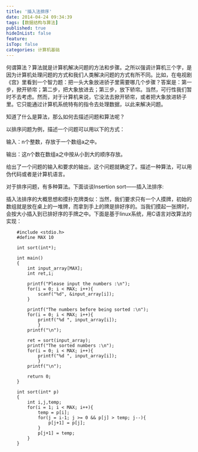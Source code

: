 ```yaml
---
title: '插入法排序'
date: 2014-04-24 09:34:39
tags: [数据结构与算法]
published: true
hideInList: false
feature: 
isTop: false
categories: 计算机基础
---
```


何谓算法？算法就是计算机解决问题的方法和步骤。之所以强调计算机三个字，是因为计算机处理问题的方式和我们人类解决问题的方式有所不同。比如，在电视剧《宫》里看到一个智力题：把一头大象放进骄子里需要哪几个步骤？答案是：第一步，掀开轿帘；第二步，把大象放进去；第三步，放下轿帘。当然，可行性我们暂时不去考虑。然而，对于计算机来说，它没法去掀开轿帘，或者把大象放进轿子里。它只能通过计算机系统特有的指令去处理数据，以此来解决问题。

知道了什么是算法，那么如何去描述问题和算法呢？

以排序问题为例，描述一个问题可以用以下的方式：

输入：n个整数，存放于一个数组a之中。

输出：这n个数在数组a之中按从小到大的顺序存放。

给出了一个问题的输入和要求的输出，这个问题就确定了。描述一种算法，可以用伪代码或者是计算机语言。

对于排序问题，有多种算法。下面谈谈Insertion sort——插入法排序:

插入法排序的大概思想和摸扑克牌类似：当然，我们要求只有一个人摸牌，初始的数组就是放在桌上的一堆牌，而拿到手上的牌是排好序的。当我们摸起一张牌时，会按大小插入到已排好序的手牌之中。下面是基于linux系统，用C语言对改算法的实现：

```
    #include <stdio.h>
    #define MAX 10
    
    int sort(int*);
    
    int main()
    {
        int input_array[MAX];
        int ret,i;
    
        printf("Please input the numbers :\n");
        for(i = 0; i < MAX; i++){
            scanf("%d", &input_array[i]);
        }
    
        printf("The numbers before being sorted :\n");
        for(i = 0; i < MAX; i++){
            printf("%d ", input_array[i]);
            }
        printf("\n");
    
        ret = sort(input_array);
        printf("The sorted numbers :\n");
        for(i = 0; i < MAX; i++){
            printf("%d ", input_array[i]);
            }
        printf("\n");
    
        return 0;
    }
    
    int sort(int* p)
    {
        int i,j,temp;
        for(i = 1; i < MAX; i++){
            temp = p[i];
            for(j = i-1; j >= 0 && p[j] > temp; j--){
                p[j+1] = p[j];
            }
            p[j+1] = temp;
        }
    }
```